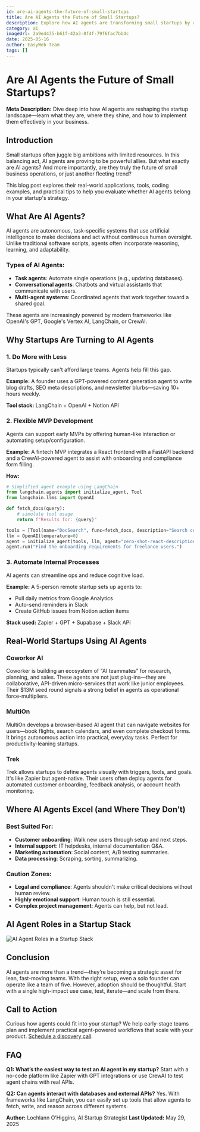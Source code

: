 ```yaml
---
id: are-ai-agents-the-future-of-small-startups
title: Are AI Agents the Future of Small Startups?
description: Explore how AI agents are transforming small startups by automating tasks, enhancing productivity, and enabling lean operations.
category: ai
imageUrl: 2a9e4435-b61f-42a3-8f4f-79f6fac7bb4c
date: 2025-05-16
author: EasyWeb Team
tags: []
---
```


# Are AI Agents the Future of Small Startups?

**Meta Description:** Dive deep into how AI agents are reshaping the startup landscape—learn what they are, where they shine, and how to implement them effectively in your business.

## Introduction

Small startups often juggle big ambitions with limited resources. In this balancing act, AI agents are proving to be powerful allies. But what exactly are AI agents? And more importantly, are they truly the future of small business operations, or just another fleeting trend?

This blog post explores their real-world applications, tools, coding examples, and practical tips to help you evaluate whether AI agents belong in your startup's strategy.

## What Are AI Agents?

AI agents are autonomous, task-specific systems that use artificial intelligence to make decisions and act without continuous human oversight. Unlike traditional software scripts, agents often incorporate reasoning, learning, and adaptability.

### Types of AI Agents:

* **Task agents**: Automate single operations (e.g., updating databases).
* **Conversational agents**: Chatbots and virtual assistants that communicate with users.
* **Multi-agent systems**: Coordinated agents that work together toward a shared goal.

These agents are increasingly powered by modern frameworks like OpenAI's GPT, Google's Vertex AI, LangChain, or CrewAI.

## Why Startups Are Turning to AI Agents

### 1. Do More with Less

Startups typically can't afford large teams. Agents help fill this gap.

**Example:** A founder uses a GPT-powered content generation agent to write blog drafts, SEO meta descriptions, and newsletter blurbs—saving 10+ hours weekly.

**Tool stack:** LangChain + OpenAI + Notion API

### 2. Flexible MVP Development

Agents can support early MVPs by offering human-like interaction or automating setup/configuration.

**Example:** A fintech MVP integrates a React frontend with a FastAPI backend and a CrewAI-powered agent to assist with onboarding and compliance form filling.

**How:**

```python
# Simplified agent example using LangChain
from langchain.agents import initialize_agent, Tool
from langchain.llms import OpenAI

def fetch_docs(query):
    # simulate tool usage
    return f"Results for: {query}"

tools = [Tool(name="DocSearch", func=fetch_docs, description="Search company docs")]
llm = OpenAI(temperature=0)
agent = initialize_agent(tools, llm, agent="zero-shot-react-description", verbose=True)
agent.run("Find the onboarding requirements for freelance users.")
```

### 3. Automate Internal Processes

AI agents can streamline ops and reduce cognitive load.

**Example:** A 5-person remote startup sets up agents to:

* Pull daily metrics from Google Analytics
* Auto-send reminders in Slack
* Create GitHub issues from Notion action items

**Stack used:** Zapier + GPT + Supabase + Slack API

## Real-World Startups Using AI Agents

### Coworker AI

Coworker is building an ecosystem of "AI teammates" for research, planning, and sales. These agents are not just plug-ins—they are collaborative, API-driven micro-services that work like junior employees. Their \$13M seed round signals a strong belief in agents as operational force-multipliers.

### MultiOn

MultiOn develops a browser-based AI agent that can navigate websites for users—book flights, search calendars, and even complete checkout forms. It brings autonomous action into practical, everyday tasks. Perfect for productivity-leaning startups.

### Trek

Trek allows startups to define agents visually with triggers, tools, and goals. It's like Zapier but agent-native. Their users often deploy agents for automated customer onboarding, feedback analysis, or account health monitoring.

## Where AI Agents Excel (and Where They Don’t)

### Best Suited For:

* **Customer onboarding**: Walk new users through setup and next steps.
* **Internal support**: IT helpdesks, internal documentation Q\&A.
* **Marketing automation**: Social content, A/B testing summaries.
* **Data processing**: Scraping, sorting, summarizing.

### Caution Zones:

* **Legal and compliance**: Agents shouldn't make critical decisions without human review.
* **Highly emotional support**: Human touch is still essential.
* **Complex project management**: Agents can help, but not lead.

## AI Agent Roles in a Startup Stack

![AI Agent Roles in a Startup Stack](https://res.cloudinary.com/dpw2txejq/image/upload/v1749117277/8278ff1f-25f5-4dbb-987c-b9b4bc503497.png)

## Conclusion

AI agents are more than a trend—they’re becoming a strategic asset for lean, fast-moving teams. With the right setup, even a solo founder can operate like a team of five. However, adoption should be thoughtful. Start with a single high-impact use case, test, iterate—and scale from there.

## Call to Action

Curious how agents could fit into your startup? We help early-stage teams plan and implement practical agent-powered workflows that scale with your product. [Schedule a discovery call](#contact).

## FAQ

**Q1: What’s the easiest way to test an AI agent in my startup?**
Start with a no-code platform like Zapier with GPT integrations or use CrewAI to test agent chains with real APIs.

**Q2: Can agents interact with databases and external APIs?**
Yes. With frameworks like LangChain, you can easily set up tools that allow agents to fetch, write, and reason across different systems.

**Author:** Lochlann O’Higgins, AI Startup Strategist
**Last Updated:** May 29, 2025
